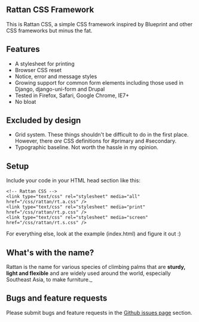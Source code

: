 ## Rattan CSS Framework

This is Rattan CSS, a simple CSS framework inspired by Blueprint and other CSS frameworks but minus the fat. 

## Features

* A stylesheet for printing
* Browser CSS reset
* Notice, error and message styles
* Growing support for common form elements including those used in Django, django-uni-form and Drupal
* Tested in Firefox, Safari, Google Chrome, IE7+
* No bloat

## Excluded by design

* Grid system. These things shouldn't be difficult to do in the first place. However, there *are* CSS definitions for #primary and #secondary.
* Typographic baseline. Not worth the hassle in my opinion.

## Setup

Include your code in your HTML head section like this:

    <!-- Rattan CSS -->
    <link type="text/css" rel="stylesheet" media="all" href="/css/rattan/rt.a.css" />
    <link type="text/css" rel="stylesheet" media="print" href="/css/rattan/rt.p.css" />
    <link type="text/css" rel="stylesheet" media="screen" href="/css/rattan/rt.s.css" />

For everything else, look at the example (index.html) and figure it out :)

## What's with the name?

Rattan is the name for various species of climbing palms that are **sturdy, light and flexible** and are widely used around the world, especially Southeast Asia, to make furniture._

## Bugs and feature requests

Please submit bugs and feature requests in the [Github issues page](http://github.com/kriskhaira/rattan/issues) section.